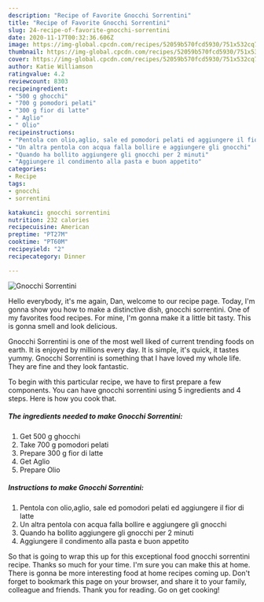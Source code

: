 ```yaml
---
description: "Recipe of Favorite Gnocchi Sorrentini"
title: "Recipe of Favorite Gnocchi Sorrentini"
slug: 24-recipe-of-favorite-gnocchi-sorrentini
date: 2020-11-17T00:32:36.606Z
image: https://img-global.cpcdn.com/recipes/52059b570fcd5930/751x532cq70/gnocchi-sorrentini-recipe-main-photo.jpg
thumbnail: https://img-global.cpcdn.com/recipes/52059b570fcd5930/751x532cq70/gnocchi-sorrentini-recipe-main-photo.jpg
cover: https://img-global.cpcdn.com/recipes/52059b570fcd5930/751x532cq70/gnocchi-sorrentini-recipe-main-photo.jpg
author: Katie Williamson
ratingvalue: 4.2
reviewcount: 8303
recipeingredient:
- "500 g ghocchi"
- "700 g pomodori pelati"
- "300 g fior di latte"
- " Aglio"
- " Olio"
recipeinstructions:
- "Pentola con olio,aglio, sale ed pomodori pelati ed aggiungere il fior di latte"
- "Un altra pentola con acqua falla bollire e aggiungere gli gnocchi"
- "Quando ha bollito aggiungere gli gnocchi per 2 minuti"
- "Aggiungere il condimento alla pasta e buon appetito"
categories:
- Recipe
tags:
- gnocchi
- sorrentini

katakunci: gnocchi sorrentini 
nutrition: 232 calories
recipecuisine: American
preptime: "PT27M"
cooktime: "PT60M"
recipeyield: "2"
recipecategory: Dinner

---
```



![Gnocchi Sorrentini](https://img-global.cpcdn.com/recipes/52059b570fcd5930/751x532cq70/gnocchi-sorrentini-recipe-main-photo.jpg)

Hello everybody, it's me again, Dan, welcome to our recipe page. Today, I'm gonna show you how to make a distinctive dish, gnocchi sorrentini. One of my favorites food recipes. For mine, I'm gonna make it a little bit tasty. This is gonna smell and look delicious.



Gnocchi Sorrentini is one of the most well liked of current trending foods on earth. It is enjoyed by millions every day. It is simple, it's quick, it tastes yummy. Gnocchi Sorrentini is something that I have loved my whole life. They are fine and they look fantastic.


To begin with this particular recipe, we have to first prepare a few components. You can have gnocchi sorrentini using 5 ingredients and 4 steps. Here is how you cook that.

<!--inarticleads1-->

##### The ingredients needed to make Gnocchi Sorrentini:

1. Get 500 g ghocchi
1. Take 700 g pomodori pelati
1. Prepare 300 g fior di latte
1. Get  Aglio
1. Prepare  Olio




<!--inarticleads2-->

##### Instructions to make Gnocchi Sorrentini:

1. Pentola con olio,aglio, sale ed pomodori pelati ed aggiungere il fior di latte
1. Un altra pentola con acqua falla bollire e aggiungere gli gnocchi
1. Quando ha bollito aggiungere gli gnocchi per 2 minuti
1. Aggiungere il condimento alla pasta e buon appetito




So that is going to wrap this up for this exceptional food gnocchi sorrentini recipe. Thanks so much for your time. I'm sure you can make this at home. There is gonna be more interesting food at home recipes coming up. Don't forget to bookmark this page on your browser, and share it to your family, colleague and friends. Thank you for reading. Go on get cooking!
